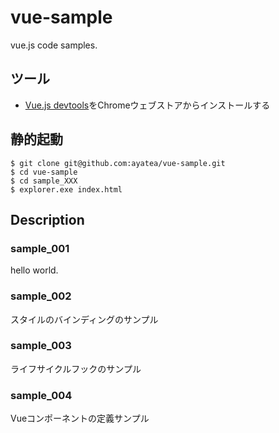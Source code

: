 # vue-sample
vue.js code samples.

## ツール
* [Vue.js devtools](https://chromewebstore.google.com/detail/vuejs-devtools/nhdogjmejiglipccpnnnanhbledajbpd?hl=ja)をChromeウェブストアからインストールする

## 静的起動
```
$ git clone git@github.com:ayatea/vue-sample.git
$ cd vue-sample
$ cd sample_XXX
$ explorer.exe index.html
```

## Description
### sample_001
hello world.

### sample_002
スタイルのバインディングのサンプル

### sample_003
ライフサイクルフックのサンプル

### sample_004
Vueコンポーネントの定義サンプル

